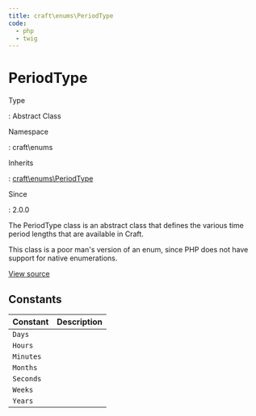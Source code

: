 ```yaml
---
title: craft\enums\PeriodType
code:
  - php
  - twig
---
```


# PeriodType

Type

:   Abstract Class

Namespace

:   craft\enums

Inherits

:   [craft\enums\PeriodType](craft-enums-periodtype.md)

Since

:   2.0.0



The PeriodType class is an abstract class that defines the various time period lengths that are available in Craft.

This class is a poor man's version of an enum, since PHP does not have support for native enumerations.



[View source](https://github.com/craftcms/cms/blob/master/src/enums/PeriodType.php)










## Constants

| Constant  | Description
| --------- | -----------
| `Days`    |
| `Hours`   |
| `Minutes` |
| `Months`  |
| `Seconds` |
| `Weeks`   |
| `Years`   |



